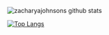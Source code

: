 ![zacharyajohnsons github stats](https://github-readme-stats.vercel.app/api?username=zacharyajohnson&count_private=true&show_icons=true)

[![Top Langs](https://github-readme-stats.vercel.app/api/top-langs/?username=zacharyajohnson&langs_count=10&layout-compact&hide=javascript,html)](https://github.com/anuraghazra/github-readme-stats)
